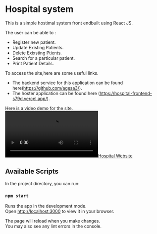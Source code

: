 # Hospital system

This is a simple hostimal system front endbuilt using React JS.

The user can be able to :

- Register new patient.
- Update Existing Patients.
- Delete Exixsting Ptients.
- Search for a particular patient.
- Print Patient Details.

To access the site,here are some useful links.
- The backend service for this application can be found here(https://github.com/agesa3/).
- The hoster application can be found here (https://hospital-frontend-s79d.vercel.app/).

Here is a video demo for the site.
[![Hospital Website](https://github.com/agesa3/hospital-frontend/blob/main/demo%20recording.mkv)](https://github.com/agesa3/hospital-frontend/blob/main/demo%20recording.mkv)


## Available Scripts

In the project directory, you can run:

### `npm start`

Runs the app in the development mode.\
Open [http://localhost:3000](http://localhost:3000) to view it in your browser.

The page will reload when you make changes.\
You may also see any lint errors in the console.
